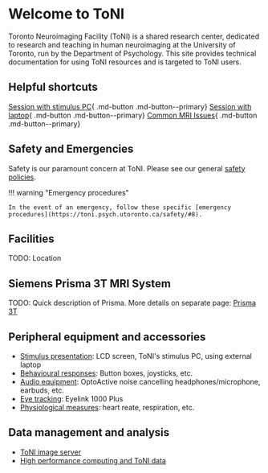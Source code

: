 # Welcome to ToNI

Toronto Neuroimaging Facility (ToNI) is a shared research center, dedicated to research and teaching in human neuroimaging at the University of Toronto, run by the Department of Psychology. This site provides technical documentation for using ToNI resources and is targeted to ToNI users.

## Helpful shortcuts
[Session with stimulus PC](howto_stimPC.md){ .md-button .md-button--primary}
[Session with laptop](howto_laptop.md){ .md-button .md-button--primary}
[Common MRI Issues](common_issues.md){ .md-button .md-button--primary}

## Safety and Emergencies
Safety is our paramount concern at ToNI. Please see our general [safety policies](https://toni.psych.utoronto.ca/safety/). 

!!! warning "Emergency procedures"

    In the event of an emergency, follow these specific [emergency procedures](https://toni.psych.utoronto.ca/safety/#8).

## Facilities
TODO: Location

## Siemens Prisma 3T MRI System
TODO: Quick description of Prisma. More details on separate page: [Prisma 3T](system.md)

## Peripheral equipment and accessories
* [Stimulus presentation](stimulus.md): LCD screen, ToNI's stimulus PC, using external laptop
* [Behavioural responses](responses.md): Button boxes, joysticks, etc.
* [Audio equipment](audio.md): OptoActive noise cancelling headphones/microphone, earbuds, etc.
* [Eye tracking](eyetracking.md): Eyelink 1000 Plus
* [Physiological measures](physio.md): heart reate, respiration, etc.

## Data management and analysis
* [ToNI image server](echo.md)
* [High performance computing and ToNI data](scinet.md)
